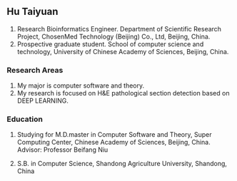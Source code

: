 ## Hu Taiyuan
1. Research Bioinformatics Engineer. Department of Scientific Research Project, ChosenMed Technology (Beijing) Co., Ltd, Beijing, China.
2. Prospective graduate student. School of computer science and technology, University of Chinese Academy of Sciences, Beijing, China.
### Research Areas
1. My major is computer software and theory.
2. My research is focused on H&E pathological section detection based on DEEP LEARNING.

### Education

1. Studying for M.D.master in Computer Software and Theory, Super Computing Center, Chinese Academy of Sciences, Beijing, China. Advisor: Professor Beifang Niu

2. S.B. in Computer Science, Shandong Agriculture University, Shandong, China
